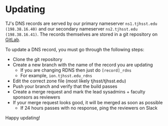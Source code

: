 # Updating

TJ's DNS records are served by our primary nameserver `ns1.tjhsst.edu (198.38.16.40)` and our secondary nameserver `ns2.tjhsst.edu (198.38.16.41)`. The records themselves are stored in a git repository on [GitLab](https://github.com/tjcsl/gitbook/tree/935f10b2595581ad854feca84c606b0a3940f668/services/dns/updating/gitlab.tjhsst.edu).

To update a DNS record, you must go through the following steps:

* Clone the git repository
* Create a new branch with the name of the record you are updating
  * If you are changing RDNS then just do `[record]_rdns`
  * For example, `ion.tjhsst.edu_rdns`
* Edit the correct zone file \(most likely tjhsst/tjhsst.edu\)
* Push your branch and verify that the build passes
* Create a merge request and mark the lead sysadmins + faculty sponsors as reviewers
* If your merge request looks good, it will be merged as soon as possible
  * If 24 hours passes with no response, ping the reviewers on Slack

Happy updating!

